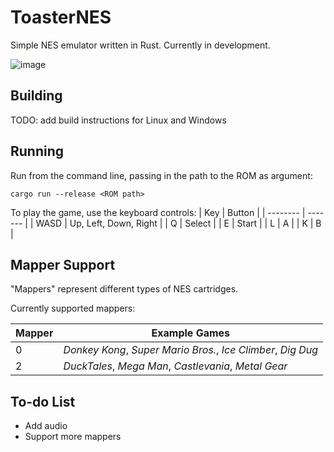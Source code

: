 # ToasterNES
Simple NES emulator written in Rust. Currently in development.

![image](https://github.com/user-attachments/assets/92c708cc-c575-47aa-8acd-70c59c53c6ea)

## Building
TODO: add build instructions for Linux and Windows

## Running
Run from the command line, passing in the path to the ROM as argument: 

`cargo run --release <ROM path>`

To play the game, use the keyboard controls:
| Key | Button |
| -------- | ------- |
| WASD | Up, Left, Down, Right |
| Q | Select |
| E | Start |
| L | A |
| K | B |

## Mapper Support
"Mappers" represent different types of NES cartridges. 

Currently supported mappers:

| Mapper | Example Games |
| -------- | ------- |
| 0 | _Donkey Kong_, _Super Mario Bros._, _Ice Climber_, _Dig Dug_|
| 2 | _DuckTales_, _Mega Man_, _Castlevania_, _Metal Gear_ |

## To-do List
- Add audio
- Support more mappers

